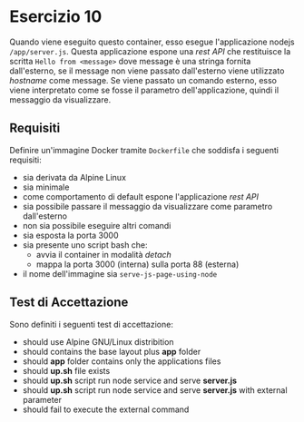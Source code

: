 # Esercizio 10
Quando viene eseguito questo container, esso esegue l'applicazione nodejs ```/app/server.js```. Questa applicazione espone una _rest API_ che restituisce la scritta ```Hello from <message>``` dove message è una stringa fornita dall'esterno, se il message non viene passato dall'esterno viene utilizzato _hostname_ come message.
Se viene passato un comando esterno, esso viene interpretato come se fosse il parametro dell'applicazione, quindi il messaggio da visualizzare.

## Requisiti
Definire un'immagine Docker tramite ```Dockerfile``` che soddisfa i seguenti requisiti:
- sia derivata da Alpine Linux
- sia minimale
- come comportamento di default espone l'applicazione _rest API_
- sia possibile passare il messaggio da visualizzare come parametro dall'esterno
- non sia possibile eseguire altri comandi
- sia esposta la porta 3000
- sia presente uno script bash che:
  - avvia il container in modalità _detach_
  - mappa la porta 3000 (interna) sulla porta 88 (esterna)
- il nome dell'immagine sia ```serve-js-page-using-node```

## Test di Accettazione
Sono definiti i seguenti test di accettazione:
- should use Alpine GNU/Linux distribition
- should contains the base layout plus **app** folder
- should **app** folder contains only the applications files
- should **up.sh** file exists
- should **up.sh** script run node service and serve **server.js**
- should **up.sh** script run node service and serve **server.js** with external parameter
- should fail to execute the external command
